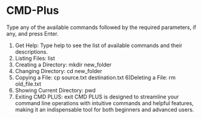 # CMD-Plus
Type any of the available commands followed by the required parameters, if any, and press Enter.
1) Get Help: Type help to see the list of available commands and their descriptions.
2) Listing Files: list
3) Creating a Directory: mkdir new_folder
4) Changing Directory: cd new_folder
5) Copying a File: cp source.txt destination.txt
6)Deleting a File: rm old_file.txt
7) Showing Current Directory: pwd
8) Exiting CMD PLUS: exit
CMD PLUS is designed to streamline your command line operations with intuitive commands and helpful features, making it an indispensable tool for both beginners and advanced users.
